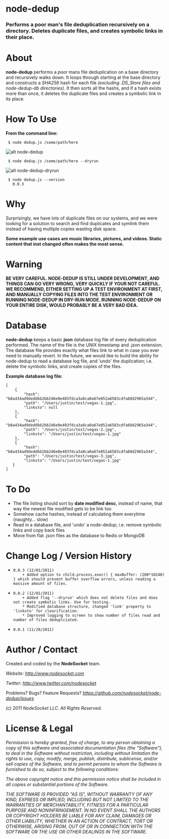 node-dedup
===========

### Performs a poor man's file deduplication recursively on a directory. Deletes duplicate files, and creates symbolic links in their place.

About
========

**node-dedup** performs a *poor* mans file deduplication on a base directory and recursively walks down. It loops through starting at the base directory and constructs a *SHA256* hash for each file *(excluding .DS_Store files and node-dedup-db directories)*. It then sorts all the hashs, and if a hash exists more than once, it deletes the duplicate files and creates a symbolic link in its place.

How To Use
========

**From the command line:**

     $ node dedup.js /some/path/here

![alt node-dedup](http://i.imgur.com/UnWY7.png "node-dedup")

     $ node dedup.js /some/path/here --dryrun

![alt node-dedup-dryrun](http://i.imgur.com/460CJ.png "node-dedup-dryrun")

     $ node dedup.js --version
       0.0.3


Why
========

Surprisingly, we have lots of duplicate files on our systems, and we were looking for a solution to search and find duplicates and symlink them instead of having multiple copies wasting disk space.

**Some example use cases are music libraries, pictures, and videos. Static content that inst changed often makes the most sense.**


Warning
============

**BE VERY CAREFUL. NODE-DEDUP IS STILL UNDER DEVELOPMENT, AND THINGS CAN GO VERY WRONG, VERY QUICKLY IF YOUR NOT CAREFUL. WE RECOMMEND, EITHER SETTING UP A TEST ENVIRONMENT AT FIRST, AND MANUALLY COPYING FILES INTO THE TEST ENVIRONMENT OR RUNNING NODE-DEDUP IN DRY-RUN MODE. RUNNING NODE-DEDUP ON YOUR ENTIRE DISK, WOULD PROBABLY BE A VERY BAD IDEA.**


Database
=========

**node-dedup** keeps a basic **json** database log file of every deduplication performed. The name of the file is the UNIX timestamp and .json extension. The database file provides exactly what files link to what in case you ever need to manually revert. In the future, we would like to build the ability for node-dedup to read a database log file, and 'undo' the duplication; i.e. delete the symbolic links, and create copies of the files.

**Example database log file:**

    [
        {
            "hash": "b8a434ad9deddbb2bb246e0e403fdca3a8ca0a67e052a6583cdfa68d2965a344",
            "path": "/Users/justin/test/vegas-1.jpg",
            "linksto": null
        },
        {
            "hash": "b8a434ad9deddbb2bb246e0e403fdca3a8ca0a67e052a6583cdfa68d2965a344",
            "path": "/Users/justin/test/vegas-2.jpg",
            "linksto": "/Users/justin/test/vegas-1.jpg"
        },
        {
            "hash": "b8a434ad9deddbb2bb246e0e403fdca3a8ca0a67e052a6583cdfa68d2965a344",
            "path": "/Users/justin/test/vegas-3.jpg",
            "linksto": "/Users/justin/test/vegas-1.jpg"
       }
    ]


To Do
===========

 *    The file listing should sort by **date modified desc**, instead of name, that way the newest file modified gets to be link too
 *    Somehow cache hashes, instead of calculating them everytime (naughty... slow)
 *    Read in a database file, and 'undo' a node-dedup; i.e. remove symbolic links and copy back files
 *    Move from flat .json files as the database to Redis or MongoDB

Change Log / Version History
===========

*     0.0.3 (12/01/2011)
          + Added option to child.process.exec() { maxBuffer: (200*10240) } which should prevent buffer overflow errors, unless reading a massive amount of files.

*     0.0.2 (12/01/2011)
          + Added flag '--dryrun' which does not delete files and does not create symbolic links. Use for testing.
          * Modified database structure, changed 'link' property to 'linksto' for clearification.
          * Improved logging to screen to show number of files read and number of files deduplciated.

*     0.0.1 (11/28/2011)

Author / Contact
============

Created and coded by the **NodeSocket** team.

_Website: <http://www.nodesocket.com>_

_Twitter: <http://www.twitter.com/nodesocket>_

Problems? Bugs? Feature Requests? _<https://github.com/nodesocket/node-dedup/issues>_

*(c) 2011 NodeSocket LLC. All Rights Reserved.*

License & Legal
==============

*Permission is hereby granted, free of charge, to any person obtaining a copy of this software and associated documentation files (the "Software"), to deal in the Software without restriction, including without limitation the rights to use, copy, modify, merge, publish, distribute, sublicense, and/or sell copies of the Software, and to permit persons to whom the Software is furnished to do so, subject to the following conditions:*

*The above copyright notice and this permission notice shall be included in all copies or substantial portions of the Software.*

*THE SOFTWARE IS PROVIDED "AS IS", WITHOUT WARRANTY OF ANY KIND, EXPRESS OR IMPLIED, INCLUDING BUT NOT LIMITED TO THE WARRANTIES OF MERCHANTABILITY, FITNESS FOR A PARTICULAR PURPOSE AND NONINFRINGEMENT. IN NO EVENT SHALL THE AUTHORS OR COPYRIGHT HOLDERS BE LIABLE FOR ANY CLAIM, DAMAGES OR OTHER LIABILITY, WHETHER IN AN ACTION OF CONTRACT, TORT OR OTHERWISE, ARISING FROM, OUT OF OR IN CONNECTION WITH THE SOFTWARE OR THE USE OR OTHER DEALINGS IN THE SOFTWARE.*